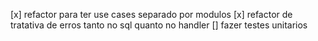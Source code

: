 [x] refactor para ter use cases separado por modulos
[x] refactor de tratativa de erros tanto no sql quanto no handler
[] fazer testes unitarios